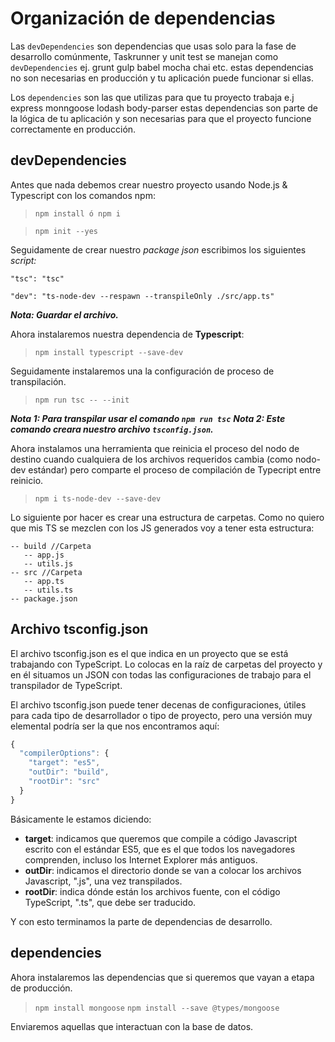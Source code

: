 ﻿
# Organización de dependencias

Las  `devDependencies`  son dependencias que usas solo para la fase de desarrollo comúnmente, Taskrunner y unit test se manejan como  `devDependencies`  ej. grunt gulp babel mocha chai etc. estas dependencias no son necesarias en producción y tu aplicación puede funcionar si ellas.

Los  `dependencies`  son las que utilizas para que tu proyecto trabaja e.j express monngoose lodash body-parser estas dependencias son parte de la lógica de tu aplicación y son necesarias para que el proyecto funcione correctamente en producción.

## devDependencies

Antes que nada debemos crear nuestro proyecto usando Node.js & Typescript con los comandos npm:

>     npm install ó npm i

>     npm init --yes
 
Seguidamente de crear nuestro *package json* escribimos los siguientes *script:*

 `"tsc": "tsc"`
 

    "dev": "ts-node-dev --respawn --transpileOnly ./src/app.ts"

***Nota: Guardar el archivo.***

Ahora instalaremos nuestra dependencia de **Typescript**:

> `npm install typescript --save-dev` 


Seguidamente instalaremos una la configuración de proceso de transpilación.

> `npm run tsc -- --init`

***Nota 1: Para transpilar usar el comando `npm run tsc`***
***Nota 2: Este comando creara nuestro archivo `tsconfig.json`.***

Ahora instalamos una herramienta que reinicia el proceso del nodo de destino cuando cualquiera de los archivos requeridos cambia (como nodo-dev estándar) pero comparte el proceso de compilación de Typecript entre reinicio.

> `npm i ts-node-dev --save-dev`

Lo siguiente por hacer es crear una estructura de carpetas. Como no quiero que mis TS se mezclen con los JS generados voy a tener esta estructura:

    -- build //Carpeta
       -- app.js
       -- utils.js  
    -- src //Carpeta
       -- app.ts
       -- utils.ts
    -- package.json
    
## Archivo tsconfig.json

El archivo tsconfig.json es el que indica en un proyecto que se está trabajando con TypeScript. Lo colocas en la raíz de carpetas del proyecto y en él situamos un JSON con todas las configuraciones de trabajo para el transpilador de TypeScript.

El archivo tsconfig.json puede tener decenas de configuraciones, útiles para cada tipo de desarrollador o tipo de proyecto, pero una versión muy elemental podría ser la que nos encontramos aquí:

```javascript
{
  "compilerOptions": {
    "target": "es5",
    "outDir": "build",
    "rootDir": "src"
  }
}
```

Básicamente le estamos diciendo:

-   **target**: indicamos que queremos que compile a código Javascript escrito con el estándar ES5, que es el que todos los navegadores comprenden, incluso los Internet Explorer más antiguos.
-   **outDir**: indicamos el directorio donde se van a colocar los archivos Javascript, ".js", una vez transpilados.
-   **rootDir**: indica dónde están los archivos fuente, con el código TypeScript, ".ts", que debe ser traducido.

Y con esto terminamos la parte de dependencias de desarrollo.

## dependencies

Ahora instalaremos las dependencias que si queremos que vayan a etapa de producción.

> `npm install mongoose`
> `npm install --save @types/mongoose`

Enviaremos aquellas que interactuan con la base de datos.
